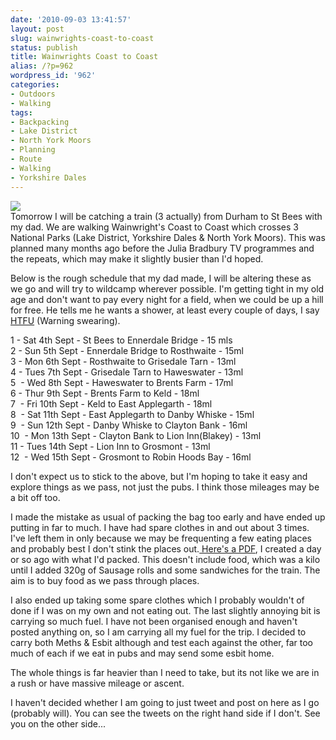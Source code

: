 ```yaml
---
date: '2010-09-03 13:41:57'
layout: post
slug: wainwrights-coast-to-coast
status: publish
title: Wainwrights Coast to Coast
alias: /?p=962
wordpress_id: '962'
categories:
- Outdoors
- Walking
tags:
- Backpacking
- Lake District
- North York Moors
- Planning
- Route
- Walking
- Yorkshire Dales
---
```


[![](http://dl.dropbox.com/u/2657852/website/images/C2C-Map1-1024x425.jpg)](http://dl.dropbox.com/u/2657852/website/images/C2C-Map1.jpg)[ ](http://dl.dropbox.com/u/2657852/website/images/C2C-Map1.jpg)  
Tomorrow I will be catching a train (3 actually) from Durham to St Bees with my dad. We are walking Wainwright's Coast to Coast which crosses 3 National Parks (Lake District, Yorkshire Dales & North York Moors). This was planned many months ago before the Julia Bradbury TV programmes and the repeats, which may make it slightly busier than I'd hoped.  

Below is the rough schedule that my dad made, I will be altering these as we go and will try to wildcamp wherever possible. I'm getting tight in my old age and don't want to pay every night for a field, when we could be up a hill for free. He tells me he wants a shower, at least every couple of days, I say [HTFU](http://www.youtube.com/watch?v=6kp5ClrSvNI&feature=youtu.be) (Warning swearing).  

1 - Sat 4th Sept - St Bees to Ennerdale Bridge - 15 mls  
2 - Sun 5th Sept - Ennerdale Bridge to Rosthwaite - 15ml  
3 - Mon 6th Sept - Rosthwaite to Grisedale Tarn - 13ml  
4 - Tues 7th Sept - Grisedale Tarn to Haweswater - 13ml  
5  - Wed 8th Sept - Haweswater to Brents Farm - 17ml  
6 - Thur 9th Sept - Brents Farm to Keld - 18ml  
7  - Fri 10th Sept - Keld to East Applegarth - 18ml  
8  - Sat 11th Sept - East Applegarth to Danby Whiske - 15ml  
9  - Sun 12th Sept - Danby Whiske to Clayton Bank - 16ml  
10  - Mon 13th Sept - Clayton Bank to Lion Inn(Blakey) - 13ml  
11 - Tues 14th Sept - Lion Inn to Grosmont - 13ml  
12  - Wed 15th Sept - Grosmont to Robin Hoods Bay - 16ml  

I don't expect us to stick to the above, but I'm hoping to take it easy and explore things as we pass, not just the pubs. I think those mileages may be a bit off too.  

I made the mistake as usual of packing the bag too early and have ended up putting in far to much. I have had spare clothes in and out about 3 times. I've left them in only because we may be frequenting a few eating places and probably best I don't stink the places out.[ Here's a PDF](http://dl.dropbox.com/u/2657852/website/files/C2C_Gear.pdf), I created a day or so ago with what I'd packed. This doesn't include food, which was a kilo until I added 320g of Sausage rolls and some sandwiches for the train. The aim is to buy food as we pass through places.  

I also ended up taking some spare clothes which I probably wouldn't of done if I was on my own and not eating out. The last slightly annoying bit is carrying so much fuel. I have not been organised enough and haven't posted anything on, so I am carrying all my fuel for the trip. I decided to carry both Meths & Esbit although and test each against the other, far too much of each if we eat in pubs and may send some esbit home.  

The whole things is far heavier than I need to take, but its not like we are in a rush or have massive mileage or ascent.  

I haven't decided whether I am going to just tweet and post on here as I go (probably will). You can see the tweets on the right hand side if I don't. See you on the other side...